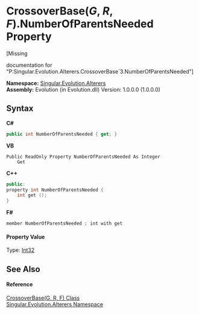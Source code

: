 # CrossoverBase(*G*, *R*, *F*).NumberOfParentsNeeded Property 
 

\[Missing <summary> documentation for "P:Singular.Evolution.Alterers.CrossoverBase`3.NumberOfParentsNeeded"\]

**Namespace:**&nbsp;<a href="d83a42df-2b66-dfad-1be9-58a7420b0c0f">Singular.Evolution.Alterers</a><br />**Assembly:**&nbsp;Evolution (in Evolution.dll) Version: 1.0.0.0 (1.0.0.0)

## Syntax

**C#**<br />
``` C#
public int NumberOfParentsNeeded { get; }
```

**VB**<br />
``` VB
Public ReadOnly Property NumberOfParentsNeeded As Integer
	Get
```

**C++**<br />
``` C++
public:
property int NumberOfParentsNeeded {
	int get ();
}
```

**F#**<br />
``` F#
member NumberOfParentsNeeded : int with get

```


#### Property Value
Type: <a href="http://msdn2.microsoft.com/en-us/library/td2s409d" target="_blank">Int32</a>

## See Also


#### Reference
<a href="4631d0db-76c4-44f3-f8c5-488af00fd0e4">CrossoverBase(G, R, F) Class</a><br /><a href="d83a42df-2b66-dfad-1be9-58a7420b0c0f">Singular.Evolution.Alterers Namespace</a><br />